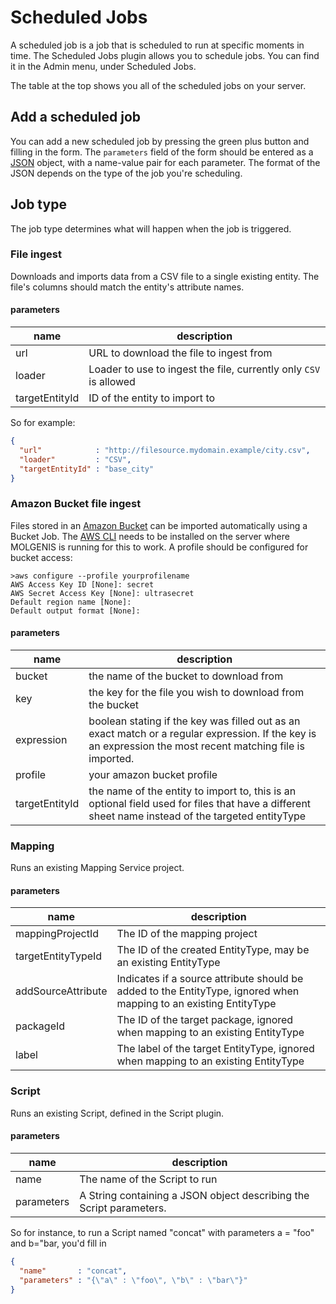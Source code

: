 # Scheduled Jobs
A scheduled job is a job that is scheduled to run at specific moments in time.
The Scheduled Jobs plugin allows you to schedule jobs.
You can find it in the Admin menu, under Scheduled Jobs.

The table at the top shows you all of the scheduled jobs on your server.

## Add a scheduled job
You can add a new scheduled job by pressing the green plus button and filling in the form.
The `parameters` field of the form should be entered as a [JSON](http://www.json.org) object,
with a name-value pair for each parameter. The format of the JSON depends on the
type of the job you're scheduling.

## Job type
The job type determines what will happen when the job is triggered.

### File ingest
Downloads and imports data from a CSV file to a single existing entity.
The file's columns should match the entity's attribute names.

#### parameters
| name           | description                                                       |
|----------------|-------------------------------------------------------------------|
| url            | URL to download the file to ingest from                           |
| loader         | Loader to use to ingest the file, currently only `CSV` is allowed |
| targetEntityId | ID of the entity to import to

So for example:
```json
{
  "url"            : "http://filesource.mydomain.example/city.csv",
  "loader"         : "CSV",
  "targetEntityId" : "base_city"
}
```

### Amazon Bucket file ingest
Files stored in an [Amazon Bucket](http://docs.aws.amazon.com/AmazonS3/latest/dev/UsingBucket.html) can be imported automatically using a Bucket Job.
The [AWS CLI](https://aws.amazon.com/cli/) needs to be installed on the server where MOLGENIS is running for this to work.
A profile should be configured for bucket access:

    >aws configure --profile yourprofilename
    AWS Access Key ID [None]: secret
    AWS Secret Access Key [None]: ultrasecret
    Default region name [None]:
    Default output format [None]:
    
#### parameters
| name           | description                                                       |
|----------------|-------------------------------------------------------------------|
| bucket         | the name of the bucket to download from                           |
| key            | the key for the file you wish to download from the bucket         |
| expression     | boolean stating if the key was filled out as an exact match or a regular expression. If the key is an expression the most recent matching file is imported. |
| profile        | your amazon bucket profile |
| targetEntityId | the name of the entity to import to, this is an optional field used for files that have a different sheet name instead of the targeted entityType |

### Mapping
Runs an existing Mapping Service project.
#### parameters
| name               | description                                                     |
|--------------------|-----------------------------------------------------------------|
| mappingProjectId   | The ID of the mapping project                                   |
| targetEntityTypeId | The ID of the created EntityType, may be an existing EntityType |
| addSourceAttribute | Indicates if a source attribute should be added to the EntityType, ignored when mapping to an existing EntityType |
| packageId          | The ID of the target package, ignored when mapping to an existing EntityType |
| label              | The label of the target EntityType, ignored when mapping to an existing EntityType |

### Script
Runs an existing Script, defined in the Script plugin.

#### parameters
| name       | description                                                         |
|------------|---------------------------------------------------------------------|
| name       | The name of the Script to run                                       |
| parameters | A String containing a JSON object describing the Script parameters. |
So for instance, to run a Script named "concat" with parameters a = "foo" and b="bar, you'd fill in
```json
{
  "name"       : "concat",
  "parameters" : "{\"a\" : \"foo\", \"b\" : \"bar\"}"
}
```